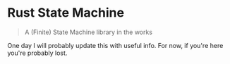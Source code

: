 # Rust State Machine

> A (Finite) State Machine library in the works

One day I will probably update this with useful info. For now, if you're here you're probably lost.